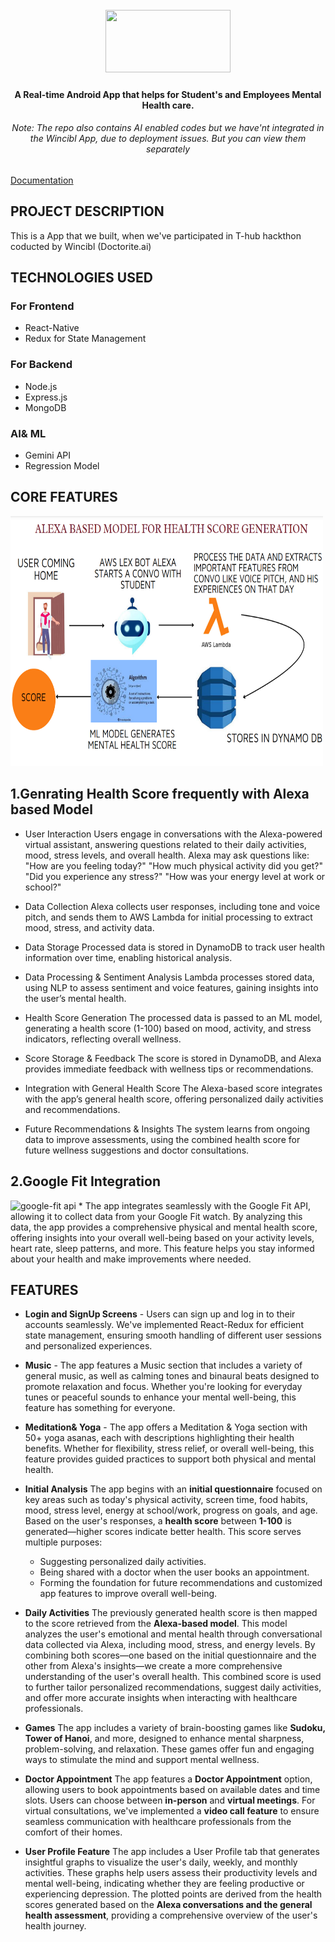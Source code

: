 
<h1 align="center">
  <br>
  <img src="https://framerusercontent.com/images/P0dKPcpigYABpDCmkzNJLOdEFU.png" width="200" height= "100" >
</h1>

<h4 align="center">A Real-time Android App that helps for Student's and Employees Mental Health care.</h4>
<h6 align="center">Note: The repo also contains AI enabled codes but we have'nt integrated in the Wincibl App, due to deployment issues. But you can view them separately</h6>

<p align="center">
  
  <a href="https://mulberry-calendula-c8e.notion.site/CBIT-MANAGEMENT-IN4882b3934c377745f79b">Documentation</a> 
  
</p>

## PROJECT DESCRIPTION

This is a App that we built, when we've  participated in T-hub hackthon coducted by Wincibl (Doctorite.ai)


## TECHNOLOGIES USED
### For Frontend

* React-Native
* Redux for State Management

### For Backend
* Node.js
* Express.js
* MongoDB

### AI& ML
* Gemini API
* Regression Model


## CORE FEATURES 

<img src="https://github.com/Rohithchowk/Eureka-Mental-Health-Care-App/blob/main/Flow%20Diagram.png?raw=true" alt="Flow Diagram" height="400" width="500"></img>

<h2>1.Genrating Health Score frequently with Alexa based Model</h2>

* User Interaction
Users engage in conversations with the Alexa-powered virtual assistant, answering questions related to their daily activities, mood, stress levels, and overall health.
Alexa may ask questions like:
"How are you feeling today?"
"How much physical activity did you get?"
"Did you experience any stress?"
"How was your energy level at work or school?"

* Data Collection Alexa collects user responses, including tone and voice pitch, and sends them to AWS Lambda for initial processing to extract mood, stress, and activity data.

* Data Storage Processed data is stored in DynamoDB to track user health information over time, enabling historical analysis.

* Data Processing & Sentiment Analysis Lambda processes stored data, using NLP to assess sentiment and voice features, gaining insights into the user’s mental health.

* Health Score Generation The processed data is passed to an ML model, generating a health score (1-100) based on mood, activity, and stress indicators, reflecting overall wellness.

* Score Storage & Feedback The score is stored in DynamoDB, and Alexa provides immediate feedback with wellness tips or recommendations.

* Integration with General Health Score The Alexa-based score integrates with the app’s general health score, offering personalized daily activities and recommendations.

* Future Recommendations & Insights The system learns from ongoing data to improve assessments, using the combined health score for future wellness suggestions and doctor consultations.


<h2> 2.Google Fit Integration</h2>
<img src="https://developers.google.com/static/fit/images/arch_rest.png" alt="google-fit api" width="400" height="300"></img>
 *  The app integrates seamlessly with the Google Fit API, allowing it to collect data from your Google Fit watch. By analyzing this data, the app provides a comprehensive physical and mental health score, offering insights into your overall well-being based on your activity levels, heart rate, sleep patterns, and more. This feature helps you stay informed about your health and make improvements where needed.


## FEATURES

* **Login and SignUp Screens** - Users can sign up and log in to their accounts seamlessly. We've implemented React-Redux for efficient state management, ensuring smooth handling of different user sessions and personalized experiences.
  
* **Music** - The app features a Music section that includes a variety of general music, as well as calming tones and binaural beats designed to promote relaxation and focus. Whether you're looking for everyday tunes or peaceful sounds to enhance your mental well-being, this feature has something for everyone.
  
* **Meditation& Yoga** - The app offers a Meditation & Yoga section with 50+ yoga asanas, each with descriptions highlighting their health benefits. Whether for flexibility, stress relief, or overall well-being, this feature provides guided practices to support both physical and mental health.

* **Initial Analysis** The app begins with an **initial questionnaire** focused on key areas such as today's physical activity, screen time, food habits, mood, stress level, energy at school/work, progress on goals, and age. Based on the user's responses, a **health score** between **1-100** is generated—higher scores indicate better health. This score serves multiple purposes:
  - Suggesting personalized daily activities.
  - Being shared with a doctor when the user books an appointment.
  - Forming the foundation for future recommendations and customized app features to improve overall well-being.


* **Daily Activities**  The previously generated health score is then mapped to the score retrieved from the **Alexa-based model**. This model analyzes the user's emotional and mental health through conversational data collected via Alexa, including mood, stress, and energy levels. By combining both scores—one based on the initial questionnaire and the other from Alexa's insights—we create a more comprehensive understanding of the user's overall health. This combined score is used to further tailor personalized recommendations, suggest daily activities, and offer more accurate insights when interacting with healthcare professionals.

* **Games**  The app includes a variety of brain-boosting games like **Sudoku, Tower of Hanoi**, and more, designed to enhance mental sharpness, problem-solving, and relaxation. These games offer fun and engaging ways to stimulate the mind and support mental wellness.

* **Doctor Appointment**  The app features a **Doctor Appointment** option, allowing users to book appointments based on available dates and time slots. Users can choose between **in-person** and **virtual meetings**. For virtual consultations, we've implemented a **video call feature** to ensure seamless communication with healthcare professionals from the comfort of their homes.

* **User Profile Feature** The app includes a User Profile tab that generates insightful graphs to visualize the user's daily, weekly, and monthly activities. These graphs help users assess their productivity levels and mental well-being, indicating whether they are feeling productive or experiencing depression. The plotted points are derived from the health scores generated based on the **Alexa conversations and the general health assessment**, providing a comprehensive overview of the user's health journey.








